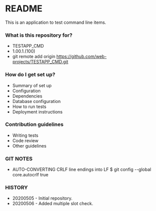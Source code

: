 # README #

This is an application to test command line items.

### What is this repository for? ###

* TESTAPP_CMD
* 1.00.1.(100)
* git remote add origin https://github.com/web-projects/TESTAPP_CMD.git

### How do I get set up? ###

* Summary of set up
* Configuration
* Dependencies
* Database configuration
* How to run tests
* Deployment instructions

### Contribution guidelines ###

* Writing tests
* Code review
* Other guidelines

### GIT NOTES ###

*  AUTO-CONVERTING CRLF line endings into LF
   $ git config --global core.autocrlf true
   
### HISTORY ###

* 20200505 - Initial repository.
* 20200506 - Added multiple slot check.

